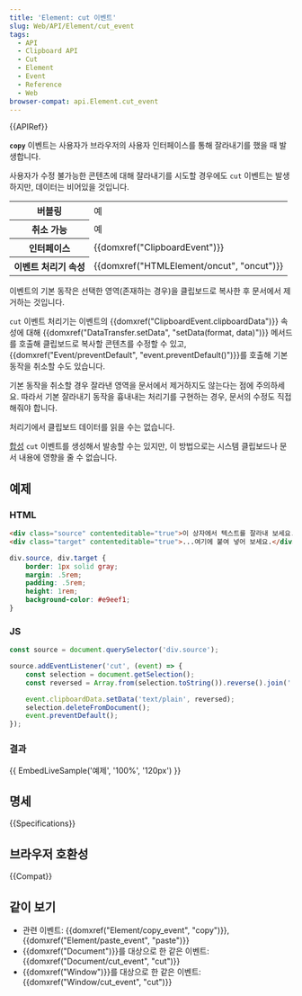 ```yaml
---
title: 'Element: cut 이벤트'
slug: Web/API/Element/cut_event
tags:
  - API
  - Clipboard API
  - Cut
  - Element
  - Event
  - Reference
  - Web
browser-compat: api.Element.cut_event
---
```

{{APIRef}}

**`copy`** 이벤트는 사용자가 브라우저의 사용자 인터페이스를 통해 잘라내기를 했을 때 발생합니다.

사용자가 수정 불가능한 콘텐츠에 대해 잘라내기를 시도할 경우에도 `cut` 이벤트는 발생하지만, 데이터는 비어있을 것입니다.

<table class="properties">
  <tbody>
    <tr>
      <th scope="row">버블링</th>
      <td>예</td>
    </tr>
    <tr>
      <th scope="row">취소 가능</th>
      <td>예</td>
    </tr>
    <tr>
      <th scope="row">인터페이스</th>
      <td>{{domxref("ClipboardEvent")}}</td>
    </tr>
    <tr>
      <th scope="row">이벤트 처리기 속성</th>
      <td>{{domxref("HTMLElement/oncut", "oncut")}}</td>
    </tr>
  </tbody>
</table>

이벤트의 기본 동작은 선택한 영역(존재하는 경우)을 클립보드로 복사한 후 문서에서 제거하는 것입니다.

`cut` 이벤트 처리기는 이벤트의 {{domxref("ClipboardEvent.clipboardData")}} 속성에 대해 {{domxref("DataTransfer.setData", "setData(format, data)")}} 메서드를 호출해 클립보드로 복사할 콘텐츠를 수정할 수 있고, {{domxref("Event/preventDefault", "event.preventDefault()")}}를 호출해 기본 동작을 취소할 수도 있습니다.

기본 동작을 취소할 경우 잘라낸 영역을 문서에서 제거하지도 않는다는 점에 주의하세요. 따라서 기본 잘라내기 동작을 흉내내는 처리기를 구현하는 경우, 문서의 수정도 직접 해줘야 합니다.

처리기에서 클립보드 데이터를 읽을 수는 없습니다.

[합성](/ko/docs/Web/Events/Creating_and_triggering_events) `cut` 이벤트를 생성해서 발송할 수는 있지만, 이 방법으로는 시스템 클립보드나 문서 내용에 영향을 줄 수 없습니다.

## 예제


### HTML

```html
<div class="source" contenteditable="true">이 상자에서 텍스트를 잘라내 보세요...</div>
<div class="target" contenteditable="true">...여기에 붙여 넣어 보세요.</div>
```

```css hidden
div.source, div.target {
    border: 1px solid gray;
    margin: .5rem;
    padding: .5rem;
    height: 1rem;
    background-color: #e9eef1;
}
```

### JS

```js
const source = document.querySelector('div.source');

source.addEventListener('cut', (event) => {
    const selection = document.getSelection();
    const reversed = Array.from(selection.toString()).reverse().join('');

    event.clipboardData.setData('text/plain', reversed);
    selection.deleteFromDocument();
    event.preventDefault();
});
```

### 결과

{{ EmbedLiveSample('예제', '100%', '120px') }}

## 명세

{{Specifications}}

## 브라우저 호환성

{{Compat}}

## 같이 보기

- 관련 이벤트: {{domxref("Element/copy_event", "copy")}}, {{domxref("Element/paste_event", "paste")}}
- {{domxref("Document")}}를 대상으로 한 같은 이벤트: {{domxref("Document/cut_event", "cut")}}
- {{domxref("Window")}}를 대상으로 한 같은 이벤트: {{domxref("Window/cut_event", "cut")}}

